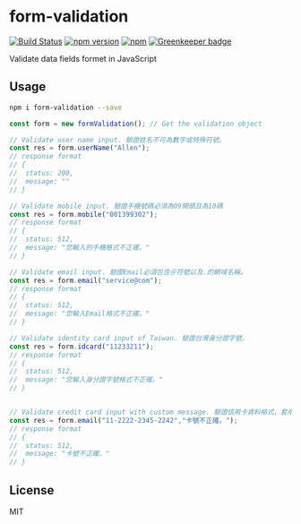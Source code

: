 # form-validation

[![Build Status](https://travis-ci.org/YutangShi/form-validation.svg?branch=master)](https://travis-ci.org/YutangShi/form-validation.svg?branch=master)
[![npm version](https://badge.fury.io/js/%40yutangshi%2Fform-validation.svg)](https://badge.fury.io/js/%40yutangshi%2Fform-validation.svg)
[![npm](https://img.shields.io/npm/dm/localeval.svg)](https://www.npmjs.com/package/@yutangshi/form-validation)
[![Greenkeeper badge](https://badges.greenkeeper.io/yutangshi/form-validation.svg)](https://greenkeeper.io/)

Validate data fields formet in JavaScript

## Usage

```bash
npm i form-validation --save
```

```js
const form = new formValidation(); // Get the validation object

// Validate user name input. 驗證姓名不可為數字或特殊符號。
const res = form.userName("Allen");
// response format
// { 
//	status: 200, 
//	message: ""
// }

// Validate mobile input. 驗證手機號碼必須為09開頭且為10碼
const res = form.mobile("001399302");
// response format
// { 
//	status: 512, 
//	message: "您輸入的手機格式不正確。"
// }

// Validate email input. 驗證Email必須包含＠符號以及.的網域名稱。
const res = form.email("service@com");
// response format
// { 
//	status: 512, 
//	message: "您輸入Email格式不正確。"
// }

// Validate identity card input of Taiwan. 驗證台灣身分證字號。
const res = form.idcard("11233211");
// response format
// { 
//	status: 512, 
//	message: "您輸入身分證字號格式不正確。"
// }


// Validate credit card input with custom message. 驗證信用卡資料格式，套用客製訊息。
const res = form.email("11-2222-2345-2242","卡號不正確。");
// response format
// { 
//	status: 512, 
//	message: "卡號不正確。"
// }
```


## License

MIT
